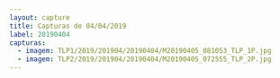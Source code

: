 ```yaml
---
layout: capture
title: Capturas de 04/04/2019
label: 20190404
capturas:
  - imagem: TLP1/2019/201904/20190404/M20190405_081053_TLP_1P.jpg
  - imagem: TLP2/2019/201904/20190404/M20190405_072555_TLP_2P.jpg
---
```

